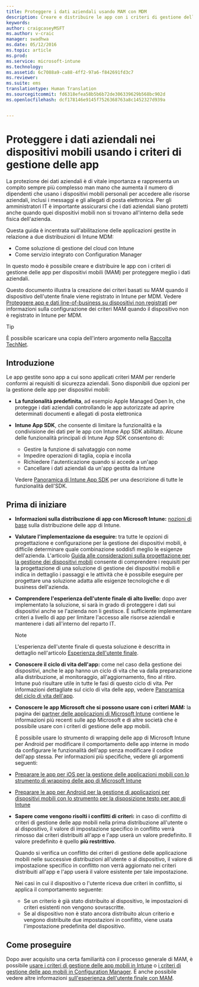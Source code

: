 ```yaml
---
title: Proteggere i dati aziendali usando MAM con MDM
description: Creare e distribuire le app con i criteri di gestione delle app per dispositivi mobili (MAM) per proteggere meglio i dati aziendali.
keywords: 
author: craigcaseyMSFT
ms.author: v-craic
manager: swadhwa
ms.date: 05/12/2016
ms.topic: article
ms.prod: 
ms.service: microsoft-intune
ms.technology: 
ms.assetid: 6c7088a9-ca88-4ff2-97a6-f842691fd3c7
ms.reviewer: 
ms.suite: ems
translationtype: Human Translation
ms.sourcegitcommit: fd6318efea58b5b6b72de306339629b568bc902d
ms.openlocfilehash: dcf178146e9145f7526368763a8c1452327d939a


---
```


# Proteggere i dati aziendali nei dispositivi mobili usando i criteri di gestione delle app
La protezione dei dati aziendali è di vitale importanza e rappresenta un compito sempre più complesso man mano che aumenta il numero di dipendenti che usano i dispositivi mobili personali per accedere alle risorse aziendali, inclusi i messaggi e gli allegati di posta elettronica. Per gli amministratori IT è importante assicurarsi che i dati aziendali siano protetti anche quando quei dispositivi mobili non si trovano all'interno della sede fisica dell'azienda.

Questa guida è incentrata sull'abilitazione delle applicazioni gestite in relazione a due distribuzioni di Intune MDM:

- Come soluzione di gestione del cloud con Intune
- Come servizio integrato con Configuration Manager

In questo modo è possibile creare e distribuire le app con i criteri di gestione delle app per dispositivi mobili (MAM) per proteggere meglio i dati aziendali.

Questo documento illustra la creazione dei criteri basati su MAM quando il dispositivo dell'utente finale viene registrato in Intune per MDM. Vedere [Proteggere app e dati line-of-business su dispositivi non registrati](https://docs.microsoft.com/intune/deploy-use/protect-line-of-business-apps-and-data-on-devices-not-enrolled-in-microsoft-intune) per informazioni sulla configurazione dei criteri MAM quando il dispositivo non è registrato in Intune per MDM.

> [!TIP]
> È possibile scaricare una copia dell'intero argomento nella [Raccolta TechNet](https://gallery.technet.microsoft.com/Protect-Company-Data-on-d972f4f4/file/154240/1/Protect%20Company%20Data%20on%20Mobile%20Devices%20through%20Application%20Management%20Policies.pdf).

## Introduzione
Le app gestite sono app a cui sono applicati criteri MAM per renderle conformi ai requisiti di sicurezza aziendali. Sono disponibili due opzioni per la gestione delle app per dispositivi mobili:
- **La funzionalità predefinita**, ad esempio Apple Managed Open In, che protegge i dati aziendali controllando le app autorizzate ad aprire determinati documenti e allegati di posta elettronica
- **Intune App SDK**, che consente di limitare la funzionalità e la condivisione dei dati per le app con Intune App SDK abilitato. Alcune delle funzionalità principali di Intune App SDK consentono di:
  - Gestire la funzione di salvataggio con nome
  - Impedire operazioni di taglia, copia e incolla
  - Richiedere l'autenticazione quando si accede a un'app
  - Cancellare i dati aziendali da un'app gestita da Intune

  Vedere [Panoramica di Intune App SDK](https://docs.microsoft.com/intune/develop/intune-app-sdk) per una descrizione di tutte le funzionalità dell'SDK.

## Prima di iniziare
- **Informazioni sulla distribuzione di app con Microsoft Intune:**  [nozioni di base](https://docs.microsoft.com/intune/understand-explore/get-started-with-a-30-day-trial-of-microsoft-intune) sulla distribuzione delle app di Intune.

- **Valutare l'implementazione da eseguire:** tra tutte le opzioni di progettazione e configurazione per la gestione dei dispositivi mobili, è difficile determinare quale combinazione soddisfi meglio le esigenze dell'azienda. L'articolo [Guida alle considerazioni sulla progettazione per la gestione dei dispositivi mobili](https://docs.microsoft.com/enterprise-mobility/Solutions/mdm-design-considerations-guide) consente di comprendere i requisiti per la progettazione di una soluzione di gestione dei dispositivi mobili e indica in dettaglio i passaggi e le attività che è possibile eseguire per progettare una soluzione adatta alle esigenze tecnologiche e di business dell'azienda.
- **Comprendere l'esperienza dell'utente finale di alto livello:** dopo aver implementato la soluzione, si sarà in grado di proteggere i dati sui dispositivi anche se l'azienda non li gestisce. È sufficiente implementare criteri a livello di app per limitare l'accesso alle risorse aziendali e mantenere i dati all'interno del reparto IT.

   > [!NOTE]
   > L'esperienza dell'utente finale di questa soluzione è descritta in dettaglio nell'articolo [Esperienza dell'utente finale](end-user-experience-mam.md).

- **Conoscere il ciclo di vita dell'app:** come nel caso della gestione dei dispositivi, anche le app hanno un ciclo di vita che va dalla preparazione alla distribuzione, al monitoraggio, all'aggiornamento, fino al ritiro. Intune può risultare utile in tutte le fasi di questo ciclo di vita. Per informazioni dettagliate sul ciclo di vita delle app, vedere [Panoramica del ciclo di vita dell'app](https://docs.microsoft.com/intune/deploy-use/overview-of-app-lifecycle-in-microsoft-intune).
- **Conoscere le app Microsoft che si possono usare con i criteri MAM:** la pagina dei [partner delle applicazioni di Microsoft Intune](https://www.microsoft.com/en-us/cloud-platform/microsoft-intune-partners) contiene le informazioni più recenti sulle app Microsoft e di altre società che è possibile usare con i criteri di gestione delle app mobili.

  È possibile usare lo strumento di wrapping delle app di Microsoft Intune per Android per modificare il comportamento delle app interne in modo da configurare le funzionalità dell'app senza modificare il codice dell'app stessa. Per informazioni più specifiche, vedere gli argomenti seguenti:
 - [Preparare le app per iOS per la gestione delle applicazioni mobili con lo strumento di wrapping delle app di Microsoft Intune](https://docs.microsoft.com/intune/deploy-use/prepare-ios-apps-for-mobile-application-management-with-the-microsoft-intune-app-wrapping-tool)
 - [Preparare le app per Android per la gestione di applicazioni per dispositivi mobili con lo strumento per la disposizione testo per app di Intune](https://docs.microsoft.com/intune/deploy-use/prepare-android-apps-for-mobile-application-management-with-the-microsoft-intune-app-wrapping-tool)

- **Sapere come vengono risolti i conflitti di criteri:** in caso di conflitto di criteri di gestione delle app mobili nella prima distribuzione all'utente o al dispositivo, il valore di impostazione specifico in conflitto verrà rimosso dai criteri distribuiti all'app e l'app userà un valore predefinito. Il valore predefinito è quello **più restrittivo**.

  Quando si verifica un conflitto dei criteri di gestione delle applicazione mobili nelle successive distribuzioni all'utente o al dispositivo, il valore di impostazione specifico in conflitto non verrà aggiornato nei criteri distribuiti all'app e l'app userà il valore esistente per tale impostazione.

  Nei casi in cui il dispositivo o l'utente riceva due criteri in conflitto, si applica il comportamento seguente:
  - Se un criterio è già stato distribuito al dispositivo, le impostazioni di criteri esistenti non vengono sovrascritte.
  - Se al dispositivo non è stato ancora distribuito alcun criterio e vengono distribuite due impostazioni in conflitto, viene usata l'impostazione predefinita del dispositivo.

## Come proseguire
Dopo aver acquisito una certa familiarità con il processo generale di MAM, è possibile [usare i criteri di gestione delle app mobili in Intune](mam-intune.md) o [i criteri di gestione delle app mobili in Configuration Manager](mam-configmgr.md). È anche possibile vedere altre informazioni [sull'esperienza dell'utente finale con MAM](end-user-experience-mam.md).



<!--HONumber=Nov16_HO2-->


